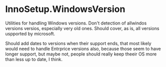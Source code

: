 # InnoSetup.WindowsVersion

Utilities for handling Windows versions. Don't detection of allwindos versions versios, especially very old ones. Should cover, as is, all versions uspported by microsoft.

Should add dates to versions when their support ends, that most likely would need to handle Entrprice versions also, because those seem to have longer support, but maybe not, people should really keep theeir OS more than less up to date, I think.
